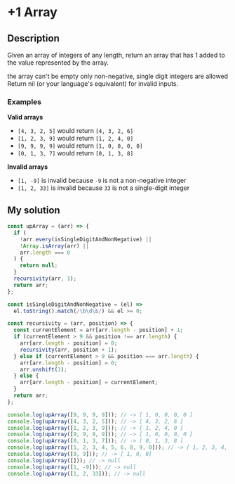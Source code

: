 # +1 Array

## Description

Given an array of integers of any length, return an array that has 1 added to the value represented by the array.

the array can't be empty
only non-negative, single digit integers are allowed
Return nil (or your language's equivalent) for invalid inputs.

### Examples

**Valid arrays**

- `[4, 3, 2, 5]` would return `[4, 3, 2, 6]`
- `[1, 2, 3, 9]` would return `[1, 2, 4, 0]`
- `[9, 9, 9, 9]` would return `[1, 0, 0, 0, 0]`
- `[0, 1, 3, 7]` would return `[0, 1, 3, 8]`

**Invalid arrays**

- `[1, -9]` is invalid because `-9` is not a non-negative integer
- `[1, 2, 33]` is invalid because `33` is not a single-digit integer

## My solution

```js
const upArray = (arr) => {
  if (
    !arr.every(isSingleDigitAndNonNegative) ||
    !Array.isArray(arr) ||
    arr.length === 0
  ) {
    return null;
  }
  recursivity(arr, 1);
  return arr;
};

const isSingleDigitAndNonNegative = (el) =>
  el.toString().match(/\b\d\b/) && el >= 0;

const recursivity = (arr, position) => {
  const currentElement = arr[arr.length - position] + 1;
  if (currentElement > 9 && position !== arr.length) {
    arr[arr.length - position] = 0;
    recursivity(arr, position + 1);
  } else if (currentElement > 9 && position === arr.length) {
    arr[arr.length - position] = 0;
    arr.unshift(1);
  } else {
    arr[arr.length - position] = currentElement;
  }
  return arr;
};

console.log(upArray([9, 9, 9, 9])); // -> [ 1, 0, 0, 0, 0 ]
console.log(upArray([4, 3, 2, 5])); // -> [ 4, 3, 2, 6 ]
console.log(upArray([1, 2, 3, 9])); // -> [ 1, 2, 4, 0 ]
console.log(upArray([9, 9, 9, 9])); // -> [ 1, 0, 0, 0, 0 ]
console.log(upArray([0, 1, 3, 7])); // -> [ 0, 1, 3, 8 ]
console.log(upArray([1, 2, 3, 4, 5, 6, 8, 9, 0])); // -> [ 1, 2, 3, 4, 5, 6, 8, 9, 1 ]
console.log(upArray([9, 9])); // -> [ 1, 0, 0]
console.log(upArray([])); // -> null
console.log(upArray([1, -9])); // -> null
console.log(upArray([1, 2, 33])); // -> null
```
